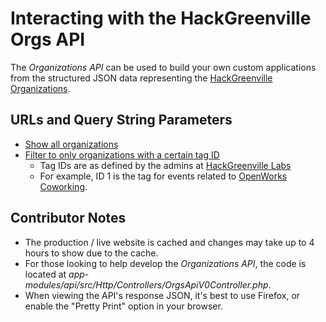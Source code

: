 # Interacting with the HackGreenville Orgs API

The _Organizations API_ can be used to build your own custom applications from the structured JSON data representing the [HackGreenville Organizations](https://hackgreenville.com/orgs).

## URLs and Query String Parameters

* [Show all organizations](https://hackgreenville.com/api/v0/orgs)
* [Filter to only organizations with a certain tag ID](https://hackgreenville.com/api/v0/orgs?tags=1)
  * Tag IDs are as defined by the admins at [HackGreenville Labs](https://hackgreenville.com/labs)
  * For example, ID 1 is the tag for events related to [OpenWorks Coworking](https://joinopenworks.com).

## Contributor Notes
* The production / live website is cached and changes may take up to 4 hours to show due to the cache.
* For those looking to help develop the _Organizations API_, the code is located at _app-modules/api/src/Http/Controllers/OrgsApiV0Controller.php_.
* When viewing the API's response JSON, it's best to use Firefox, or enable the "Pretty Print" option in your browser.
